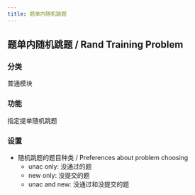 ```yaml
---
title: 题单内随机跳题
---
```


## 题单内随机跳题 / Rand Training Problem

### 分类

普通模块

### 功能

指定提单随机跳题

### 设置

- 随机跳题的题目种类 / Preferences about problem choosing
  - unac only: 没通过的题
  - new only: 没提交的题
  - unac and new: 没通过和没提交的题
